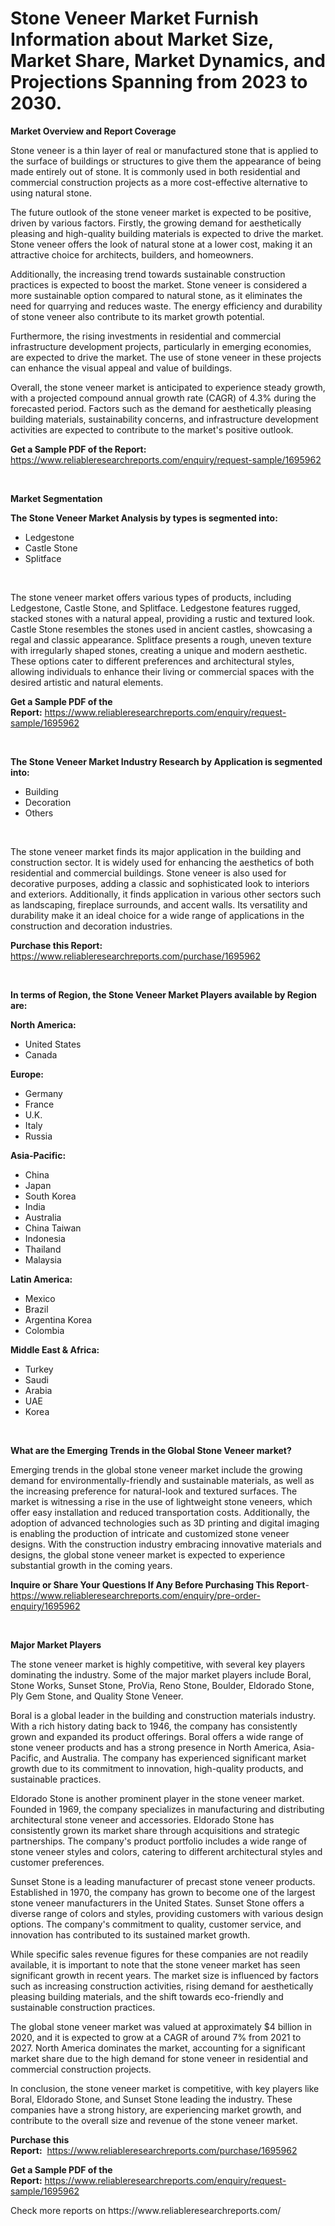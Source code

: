 <p><h1>Stone Veneer Market Furnish Information about Market Size, Market Share, Market Dynamics, and Projections Spanning from 2023 to 2030.</h1></p><p><strong>Market Overview and Report Coverage</strong></p>
<p><p>Stone veneer is a thin layer of real or manufactured stone that is applied to the surface of buildings or structures to give them the appearance of being made entirely out of stone. It is commonly used in both residential and commercial construction projects as a more cost-effective alternative to using natural stone.</p><p>The future outlook of the stone veneer market is expected to be positive, driven by various factors. Firstly, the growing demand for aesthetically pleasing and high-quality building materials is expected to drive the market. Stone veneer offers the look of natural stone at a lower cost, making it an attractive choice for architects, builders, and homeowners.</p><p>Additionally, the increasing trend towards sustainable construction practices is expected to boost the market. Stone veneer is considered a more sustainable option compared to natural stone, as it eliminates the need for quarrying and reduces waste. The energy efficiency and durability of stone veneer also contribute to its market growth potential.</p><p>Furthermore, the rising investments in residential and commercial infrastructure development projects, particularly in emerging economies, are expected to drive the market. The use of stone veneer in these projects can enhance the visual appeal and value of buildings.</p><p>Overall, the stone veneer market is anticipated to experience steady growth, with a projected compound annual growth rate (CAGR) of 4.3% during the forecasted period. Factors such as the demand for aesthetically pleasing building materials, sustainability concerns, and infrastructure development activities are expected to contribute to the market's positive outlook.</p></p>
<p><strong>Get a Sample PDF of the Report:</strong> <a href="https://www.reliableresearchreports.com/enquiry/request-sample/1695962">https://www.reliableresearchreports.com/enquiry/request-sample/1695962</a></p>
<p>&nbsp;</p>
<p><strong>Market Segmentation</strong></p>
<p><strong>The Stone Veneer Market Analysis by types is segmented into:</strong></p>
<p><ul><li>Ledgestone</li><li>Castle Stone</li><li>Splitface</li></ul></p>
<p>&nbsp;</p>
<p><p>The stone veneer market offers various types of products, including Ledgestone, Castle Stone, and Splitface. Ledgestone features rugged, stacked stones with a natural appeal, providing a rustic and textured look. Castle Stone resembles the stones used in ancient castles, showcasing a regal and classic appearance. Splitface presents a rough, uneven texture with irregularly shaped stones, creating a unique and modern aesthetic. These options cater to different preferences and architectural styles, allowing individuals to enhance their living or commercial spaces with the desired artistic and natural elements.</p></p>
<p><strong>Get a Sample PDF of the Report:</strong>&nbsp;<a href="https://www.reliableresearchreports.com/enquiry/request-sample/1695962">https://www.reliableresearchreports.com/enquiry/request-sample/1695962</a></p>
<p>&nbsp;</p>
<p><strong>The Stone Veneer Market Industry Research by Application is segmented into:</strong></p>
<p><ul><li>Building</li><li>Decoration</li><li>Others</li></ul></p>
<p>&nbsp;</p>
<p><p>The stone veneer market finds its major application in the building and construction sector. It is widely used for enhancing the aesthetics of both residential and commercial buildings. Stone veneer is also used for decorative purposes, adding a classic and sophisticated look to interiors and exteriors. Additionally, it finds application in various other sectors such as landscaping, fireplace surrounds, and accent walls. Its versatility and durability make it an ideal choice for a wide range of applications in the construction and decoration industries.</p></p>
<p><strong>Purchase this Report:</strong>&nbsp; <a href="https://www.reliableresearchreports.com/purchase/1695962">https://www.reliableresearchreports.com/purchase/1695962</a></p>
<p>&nbsp;</p>
<p><strong>In terms of Region, the Stone Veneer Market Players available by Region are:</strong></p>
<p>
    <p> <strong> North America: </strong>
        <ul>
            <li>United States</li>
            <li>Canada</li>
        </ul>
        </p> 
    <p> <strong> Europe: </strong>
        <ul>
            <li>Germany</li>
            <li>France</li>
            <li>U.K.</li>
            <li>Italy</li>
            <li>Russia</li>
        </ul>
        </p> 
    <p> <strong> Asia-Pacific: </strong>
        <ul>
            <li>China</li>
            <li>Japan</li>
            <li>South Korea</li>
            <li>India</li>
            <li>Australia</li>
            <li>China Taiwan</li>
            <li>Indonesia</li>
            <li>Thailand</li>
            <li>Malaysia</li>
        </ul>
        </p> 
    <p> <strong> Latin America: </strong>
        <ul>
            <li>Mexico</li>
            <li>Brazil</li>
            <li>Argentina Korea</li>
            <li>Colombia</li>
        </ul>
        </p> 
    <p> <strong> Middle East & Africa: </strong>
        <ul>
            <li>Turkey</li>
            <li>Saudi</li>
            <li>Arabia</li>
            <li>UAE</li>
            <li>Korea</li>
        </ul>
    </p>
    </p>
<p>&nbsp;</p>
<p><strong>What are the Emerging Trends in the Global Stone Veneer market?</strong></p>
<p><p>Emerging trends in the global stone veneer market include the growing demand for environmentally-friendly and sustainable materials, as well as the increasing preference for natural-look and textured surfaces. The market is witnessing a rise in the use of lightweight stone veneers, which offer easy installation and reduced transportation costs. Additionally, the adoption of advanced technologies such as 3D printing and digital imaging is enabling the production of intricate and customized stone veneer designs. With the construction industry embracing innovative materials and designs, the global stone veneer market is expected to experience substantial growth in the coming years.</p></p>
<p><strong>Inquire or Share Your Questions If Any Before Purchasing This Report</strong>- <a href="https://www.reliableresearchreports.com/enquiry/pre-order-enquiry/1695962">https://www.reliableresearchreports.com/enquiry/pre-order-enquiry/1695962</a></p>
<p>&nbsp;</p>
<p><strong>Major Market Players</strong></p>
<p><p>The stone veneer market is highly competitive, with several key players dominating the industry. Some of the major market players include Boral, Stone Works, Sunset Stone, ProVia, Reno Stone, Boulder, Eldorado Stone, Ply Gem Stone, and Quality Stone Veneer.</p><p>Boral is a global leader in the building and construction materials industry. With a rich history dating back to 1946, the company has consistently grown and expanded its product offerings. Boral offers a wide range of stone veneer products and has a strong presence in North America, Asia-Pacific, and Australia. The company has experienced significant market growth due to its commitment to innovation, high-quality products, and sustainable practices.</p><p>Eldorado Stone is another prominent player in the stone veneer market. Founded in 1969, the company specializes in manufacturing and distributing architectural stone veneer and accessories. Eldorado Stone has consistently grown its market share through acquisitions and strategic partnerships. The company's product portfolio includes a wide range of stone veneer styles and colors, catering to different architectural styles and customer preferences.</p><p>Sunset Stone is a leading manufacturer of precast stone veneer products. Established in 1970, the company has grown to become one of the largest stone veneer manufacturers in the United States. Sunset Stone offers a diverse range of colors and styles, providing customers with various design options. The company's commitment to quality, customer service, and innovation has contributed to its sustained market growth.</p><p>While specific sales revenue figures for these companies are not readily available, it is important to note that the stone veneer market has seen significant growth in recent years. The market size is influenced by factors such as increasing construction activities, rising demand for aesthetically pleasing building materials, and the shift towards eco-friendly and sustainable construction practices.</p><p>The global stone veneer market was valued at approximately $4 billion in 2020, and it is expected to grow at a CAGR of around 7% from 2021 to 2027. North America dominates the market, accounting for a significant market share due to the high demand for stone veneer in residential and commercial construction projects.</p><p>In conclusion, the stone veneer market is competitive, with key players like Boral, Eldorado Stone, and Sunset Stone leading the industry. These companies have a strong history, are experiencing market growth, and contribute to the overall size and revenue of the stone veneer market.</p></p>
<p><strong>Purchase this Report:</strong>&nbsp;&nbsp;<a href="https://www.reliableresearchreports.com/purchase/1695962">https://www.reliableresearchreports.com/purchase/1695962</a></p>
<p></p>
<p><strong>Get a Sample PDF of the Report:</strong>&nbsp;<a href="https://www.reliableresearchreports.com/enquiry/request-sample/1695962">https://www.reliableresearchreports.com/enquiry/request-sample/1695962</a></p>
<p>Check more reports on https://www.reliableresearchreports.com/</p>